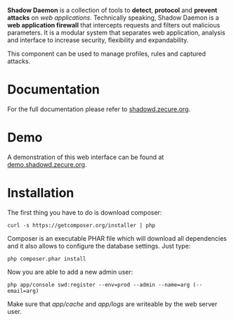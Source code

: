 **Shadow Daemon** is a collection of tools to **detect**, **protocol** and **prevent** **attacks** on *web applications*. Technically speaking, Shadow Daemon is a **web application firewall** that intercepts requests and filters out malicious parameters. It is a modular system that separates web application, analysis and interface to increase security, flexibility and expandability.

This component can be used to manage profiles, rules and captured attacks.

# Documentation
For the full documentation please refer to [shadowd.zecure.org](https://shadowd.zecure.org/).

# Demo
A demonstration of this web interface can be found at [demo.shadowd.zecure.org](https://demo.shadowd.zecure.org/).

# Installation
The first thing you have to do is download composer:

    curl -s https://getcomposer.org/installer | php

Composer is an executable PHAR file which will download all dependencies and it also allows to configure the database settings. Just type:

    php composer.phar install

Now you are able to add a new admin user:

    php app/console swd:register --env=prod --admin --name=arg (--email=arg)

Make sure that *app/cache* and *app/logs* are writeable by the web server user.
